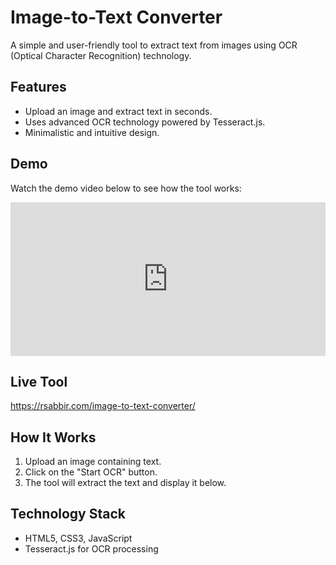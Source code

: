 # Image-to-Text Converter

A simple and user-friendly tool to extract text from images using OCR (Optical Character Recognition) technology.

## Features
- Upload an image and extract text in seconds.
- Uses advanced OCR technology powered by Tesseract.js.
- Minimalistic and intuitive design.

## Demo
Watch the demo video below to see how the tool works:

<div style="padding:48.79% 0 0 0;position:relative;"><iframe src="https://player.vimeo.com/video/1036290413?badge=0&amp;autopause=0&amp;player_id=0&amp;app_id=58479" frameborder="0" allow="autoplay; fullscreen; picture-in-picture; clipboard-write" style="position:absolute;top:0;left:0;width:100%;height:100%;" title="Image-to-Text Converter"></iframe></div><script src="https://player.vimeo.com/api/player.js"></script>

## Live Tool
https://rsabbir.com/image-to-text-converter/

## How It Works
1. Upload an image containing text.
2. Click on the "Start OCR" button.
3. The tool will extract the text and display it below.

## Technology Stack
- HTML5, CSS3, JavaScript
- Tesseract.js for OCR processing
